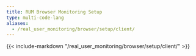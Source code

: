 ```yaml
---
title: RUM Browser Monitoring Setup
type: multi-code-lang
aliases:
  - /real_user_monitoring/browser/setup/client/
---
```


{{< include-markdown "/real_user_monitoring/browser/setup/client/" >}}